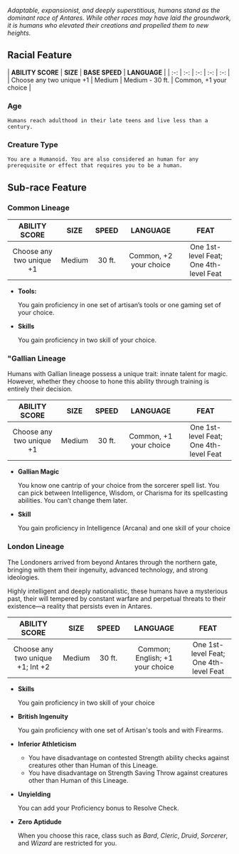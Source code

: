*Adaptable, expansionist, and deeply superstitious, humans stand as the dominant race of Antares. While other races may have laid the groundwork, it is humans who elevated their creations and propelled them to new heights.*

## Racial Feature

| **ABILITY SCORE** | **SIZE** | **BASE SPEED** | **LANGUAGE** |
| :-: | :-: | :-: | :-: | :-: |
| Choose any two unique +1 | Medium | Medium - 30 ft. | Common, +1 your choice |

### Age

    Humans reach adulthood in their late teens and live less than a century.

### Creature Type

    You are a Humanoid. You are also considered an human for any prerequisite or effect that requires you to be a human.

## Sub-race Feature

### Common Lineage

| **ABILITY SCORE** | **SIZE** | **SPEED** | **LANGUAGE** | **FEAT** |
| :-: | :-: | :-: | :-: | :-: |
| Choose any two unique +1 | Medium | 30 ft. | Common, +2 your choice | One 1st-level Feat; One 4th-level Feat |

- **Tools:** 

    You gain proficiency in one set of artisan’s tools or one gaming set of your choice.

- **Skills** 

    You gain proficiency in two skill of your choice.

### "Gallian Lineage

Humans with Gallian lineage possess a unique trait: innate talent for magic. However, whether they choose to hone this ability through training is entirely their decision.

| **ABILITY SCORE** | **SIZE** | **SPEED** | **LANGUAGE** | **FEAT** |
| :-: | :-: | :-: | :-: | :-: |
| Choose any two unique +1 | Medium | 30 ft. | Common, +1 your choice | One 1st-level Feat; One 4th-level Feat |

- **Gallian Magic** 

    You know one cantrip of your choice from the sorcerer spell list. You can pick between Intelligence, Wisdom, or Charisma for its spellcasting abilities. You can’t change them later.

- **Skill** 

    You gain proficiency in Intelligence (Arcana) and one skill of your choice

### London Lineage

The Londoners arrived from beyond Antares through the northern gate, bringing with them their ingenuity, advanced technology, and strong ideologies. 

Highly intelligent and deeply nationalistic, these humans have a mysterious past, their will tempered by constant warfare and perpetual threats to their existence—a reality that persists even in Antares.

| **ABILITY SCORE** | **SIZE** | **SPEED** | **LANGUAGE** | **FEAT** |
| :-: | :-: | :-: | :-: | :-: |
| Choose any two unique +1; Int +2 | Medium | 30 ft. | Common; English; +1 your choice | One 1st-level Feat; One 4th-level Feat |

- **Skills** 

    You gain proficiency in two skill of your choice

- **British Ingenuity** 

    You gain proficiency with one set of Artisan's tools and with Firearms.

- **Inferior Athleticism** 

    - You have disadvantage on contested Strength ability checks against creatures other than Human of this Lineage.
    - You have disadvantage on Strength Saving Throw against creatures other than Human of this Lineage.

- **Unyielding** 

    You can add your Proficiency bonus to Resolve Check.

- **Zero Aptidude** 

    When you choose this race, class such as *Bard*, *Cleric*, *Druid*, *Sorcerer*, and *Wizard* are restricted for you.